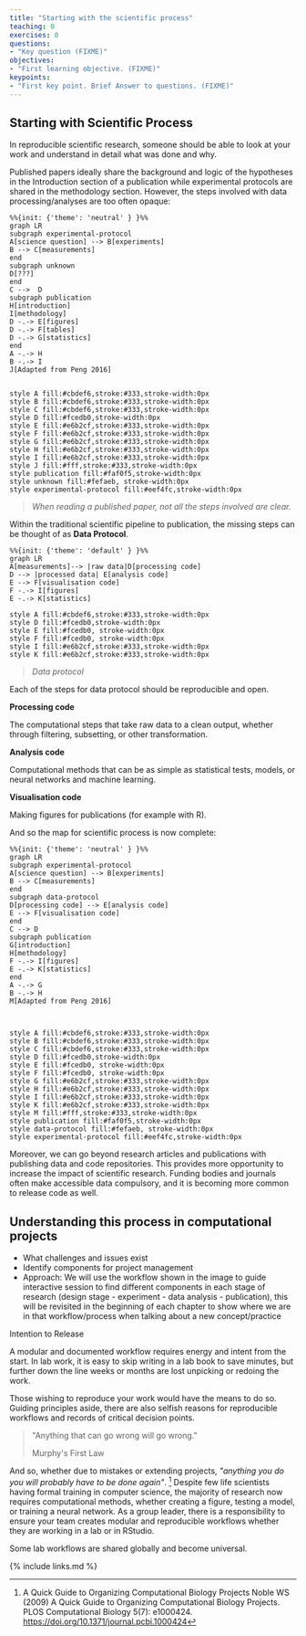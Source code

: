 ```yaml
---
title: "Starting with the scientific process"
teaching: 0
exercises: 0
questions:
- "Key question (FIXME)"
objectives:
- "First learning objective. (FIXME)"
keypoints:
- "First key point. Brief Answer to questions. (FIXME)"
---
```


## Starting with Scientific Process

In reproducible scientific research, someone should be able to look at your work and understand in detail what was done and why. 

Published papers ideally share the background and logic of the hypotheses in the Introduction section of a publication while experimental protocols are shared in the methodology section. However, the steps involved with data processing/analyses are too often opaque:
```mermaid
%%{init: {'theme': 'neutral' } }%%
graph LR
subgraph experimental-protocol
A[science question] --> B[experiments]
B --> C[measurements]
end
subgraph unknown
D[???] 
end
C -->  D
subgraph publication
H[introduction]
I[methodology]
D -.-> E[figures]
D -.-> F[tables]
D -.-> G[statistics]
end
A -.-> H
B -.-> I
J[Adapted from Peng 2016]


style A fill:#cbdef6,stroke:#333,stroke-width:0px
style B fill:#cbdef6,stroke:#333,stroke-width:0px
style C fill:#cbdef6,stroke:#333,stroke-width:0px
style D fill:#fcedb0,stroke-width:0px
style E fill:#e6b2cf,stroke:#333,stroke-width:0px
style F fill:#e6b2cf,stroke:#333,stroke-width:0px
style G fill:#e6b2cf,stroke:#333,stroke-width:0px
style H fill:#e6b2cf,stroke:#333,stroke-width:0px
style I fill:#e6b2cf,stroke:#333,stroke-width:0px
style J fill:#fff,stroke:#333,stroke-width:0px
style publication fill:#faf0f5,stroke-width:0px
style unknown fill:#fefaeb, stroke-width:0px
style experimental-protocol fill:#eef4fc,stroke-width:0px

```

> *When reading a published paper, not all the steps involved are clear.*

Within the traditional scientific pipeline to publication, the missing steps can be thought of as **Data Protocol**.

```mermaid
%%{init: {'theme': 'default' } }%%
graph LR
A[measurements]--> |raw data|D[processing code]
D --> |processed data| E[analysis code]
E --> F[visualisation code]
F -.-> I[figures]
E -.-> K[statistics]

style A fill:#cbdef6,stroke:#333,stroke-width:0px
style D fill:#fcedb0,stroke-width:0px
style E fill:#fcedb0, stroke-width:0px
style F fill:#fcedb0, stroke-width:0px
style I fill:#e6b2cf,stroke:#333,stroke-width:0px
style K fill:#e6b2cf,stroke:#333,stroke-width:0px
```
> *Data protocol*

Each of the steps for data protocol should be reproducible and open. 


**Processing code**

The computational steps that take raw data to a clean output, whether through filtering, subsetting, or other transformation. 

**Analysis code** 

Computational methods that can be as simple as statistical tests, models, or neural networks and machine learning. 

**Visualisation code**

Making figures for publications (for example with R). 

And so the map for scientific process is now complete:


```mermaid
%%{init: {'theme': 'neutral' } }%%
graph LR
subgraph experimental-protocol
A[science question] --> B[experiments]
B --> C[measurements]
end
subgraph data-protocol
D[processing code] --> E[analysis code]
E --> F[visualisation code]
end
C --> D
subgraph publication
G[introduction]
H[methodology]
F -.-> I[figures]
E -.-> K[statistics]
end
A -.-> G
B -.-> H
M[Adapted from Peng 2016]



style A fill:#cbdef6,stroke:#333,stroke-width:0px
style B fill:#cbdef6,stroke:#333,stroke-width:0px
style C fill:#cbdef6,stroke:#333,stroke-width:0px
style D fill:#fcedb0,stroke-width:0px
style E fill:#fcedb0, stroke-width:0px
style F fill:#fcedb0, stroke-width:0px
style G fill:#e6b2cf,stroke:#333,stroke-width:0px
style H fill:#e6b2cf,stroke:#333,stroke-width:0px
style I fill:#e6b2cf,stroke:#333,stroke-width:0px
style K fill:#e6b2cf,stroke:#333,stroke-width:0px
style M fill:#fff,stroke:#333,stroke-width:0px
style publication fill:#faf0f5,stroke-width:0px
style data-protocol fill:#fefaeb, stroke-width:0px
style experimental-protocol fill:#eef4fc,stroke-width:0px

```

Moreover, we can go beyond research articles and publications with publishing data and code repositories. This provides more opportunity to increase the impact of scientific research. Funding bodies and journals often make accessible data compulsory, and it is becoming more common to release code as well. 


[^murphy]:  A Quick Guide to Organizing Computational Biology Projects
Noble WS (2009) A Quick Guide to Organizing Computational Biology Projects. PLOS Computational Biology 5(7): e1000424. https://doi.org/10.1371/journal.pcbi.1000424

## Understanding this process in computational projects

- What challenges and issues exist
- Identify components for project management 
- Approach: We will use the workflow shown in the image to guide interactive session to find different components in each stage of research (design stage - experiment - data analysis - publication), this will be revisited in the beginning of each chapter to show where we are in that workflow/process when talking about a new concept/practice

Intention to Release

A modular and documented workflow requires energy and intent from the start. In lab work, it is easy to skip writing in a lab book to save minutes, but further down the line weeks or months are lost unpicking or redoing the work. 

Those wishing to reproduce your work would have the means to do so. Guiding principles aside, there are also selfish reasons for reproducible workflows and records of critical decision points.

> "Anything that can go wrong will go wrong."
>
> Murphy's First Law

And so, whether due to mistakes or extending projects, *"anything you do you will probably have to be done again"*. [^murphy] Despite few life scientists having formal training in computer science, the majority of research now requires computational methods, whether creating a figure, testing a model, or training a neural network. As a group leader, there is a responsibility to ensure your team creates modular and reproducible workflows whether they are working in a lab or in RStudio. 

Some lab workflows are shared globally and become universal.

{% include links.md %}
